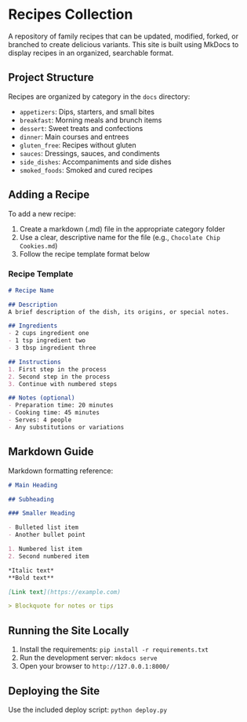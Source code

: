 # Recipes Collection

A repository of family recipes that can be updated, modified, forked, or branched to create delicious variants. This site is built using MkDocs to display recipes in an organized, searchable format.

## Project Structure

Recipes are organized by category in the `docs` directory:

- `appetizers`: Dips, starters, and small bites
- `breakfast`: Morning meals and brunch items
- `dessert`: Sweet treats and confections
- `dinner`: Main courses and entrees
- `gluten_free`: Recipes without gluten
- `sauces`: Dressings, sauces, and condiments
- `side_dishes`: Accompaniments and side dishes
- `smoked_foods`: Smoked and cured recipes

## Adding a Recipe

To add a new recipe:

1. Create a markdown (.md) file in the appropriate category folder
2. Use a clear, descriptive name for the file (e.g., `Chocolate Chip Cookies.md`)
3. Follow the recipe template format below

### Recipe Template

```markdown
# Recipe Name

## Description
A brief description of the dish, its origins, or special notes.

## Ingredients
- 2 cups ingredient one
- 1 tsp ingredient two
- 3 tbsp ingredient three

## Instructions
1. First step in the process
2. Second step in the process
3. Continue with numbered steps

## Notes (optional)
- Preparation time: 20 minutes
- Cooking time: 45 minutes
- Serves: 4 people
- Any substitutions or variations
```

## Markdown Guide

Markdown formatting reference:

```markdown
# Main Heading

## Subheading

### Smaller Heading

- Bulleted list item
- Another bullet point

1. Numbered list item
2. Second numbered item

*Italic text*
**Bold text**

[Link text](https://example.com)

> Blockquote for notes or tips
```

## Running the Site Locally

1. Install the requirements: `pip install -r requirements.txt`
2. Run the development server: `mkdocs serve`
3. Open your browser to `http://127.0.0.1:8000/`

## Deploying the Site

Use the included deploy script: `python deploy.py`
